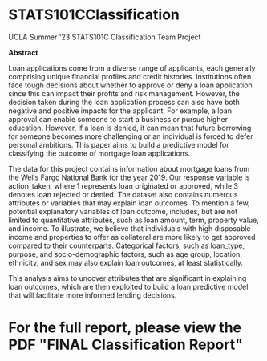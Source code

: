 # STATS101CClassification
UCLA Summer '23 STATS101C Classification Team Project

__Abstract__

Loan applications come from a diverse range of applicants, each generally comprising unique
financial profiles and credit histories. Institutions often face tough decisions about whether to
approve or deny a loan application since this can impact their profits and risk management.
However, the decision taken during the loan application process can also have both negative and
positive impacts for the applicant. For example, a loan approval can enable someone to start a
business or pursue higher education. However, if a loan is denied, it can mean that future borrowing
for someone becomes more challenging or an individual is forced to defer personal ambitions.
This paper aims to build a predictive model for classifying the outcome of mortgage loan
applications. 

The data for this project contains information about mortgage loans from the Wells
Fargo National Bank for the year 2019. Our response variable is action_taken, where 1 represents
loan originated or approved, while 3 denotes loan rejected or denied. The dataset also contains
numerous attributes or variables that may explain loan outcomes. To mention a few, potential
explanatory variables of loan outcome, includes, but are not limited to quantitative attributes, such
as loan amount, term, property value, and income. To illustrate, we believe that individuals with
high disposable income and properties to offer as collateral are more likely to get approved compared
to their counterparts. Categorical factors, such as loan_type, purpose, and socio-demographic
factors, such as age group, location, ethnicity, and sex may also explain loan outcomes, at least
statistically. 

This analysis aims to uncover attributes that are significant in explaining loan
outcomes, which are then exploited to build a loan predictive model that will facilitate more
informed lending decisions.

# For the full report, please view the PDF "FINAL Classification Report"

